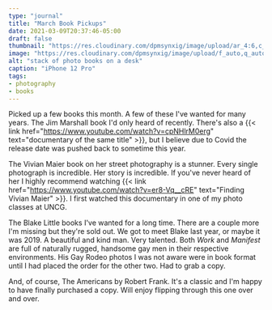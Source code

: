 ```yaml
---
type: "journal"
title: "March Book Pickups"
date: 2021-03-09T20:37:46-05:00
draft: false
thumbnail: "https://res.cloudinary.com/dpmsynxig/image/upload/ar_4:6,c_fill,f_auto,h_467,q_auto:good,w_700/v1615342363/2021%20Posts/2021-03-09/IMG_1508_1.jpg"
image: "https://res.cloudinary.com/dpmsynxig/image/upload/f_auto,q_auto:good/v1615342363/2021%20Posts/2021-03-09/IMG_1508_1.jpg"
alt: "stack of photo books on a desk"
caption: "iPhone 12 Pro"
tags:
- photography
- books
---
```


Picked up a few books this month. A few of these I've wanted for many years. The Jim Marshall book I'd only heard of recently. There's also a {{< link href="https://www.youtube.com/watch?v=cpNHlrM0erg" text="documentary of the same title" >}}, but I believe due to Covid the release date was pushed back to sometime this year.

The Vivian Maier book on her street photography is a stunner. Every single photograph is incredible. Her story is incredible. If you've never heard of her I highly recommend watching {{< link href="https://www.youtube.com/watch?v=er8-Vq__cRE" text="Finding Vivian Maier" >}}. I first watched this documentary in one of my photo classes at UNCG.

The Blake Little books I've wanted for a long time. There are a couple more I'm missing but they're sold out. We got to meet Blake last year, or maybe it was 2019. A beautiful and kind man. Very talented. Both _Work_ and _Manifest_ are full of naturally rugged, handsome gay men in their respective environments. His Gay Rodeo photos I was not aware were in book format until I had placed the order for the other two. Had to grab a copy.

And, of course, The Americans by Robert Frank. It's a classic and I'm happy to have finally purchased a copy. Will enjoy flipping through this one over and over.

